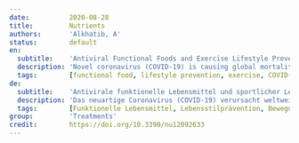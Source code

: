 ```yaml
---
date:          2020-08-28
title:         Nutrients
authors:       'Alkhatib, A'
status:        default
en:
  subtitle:    'Antiviral Functional Foods and Exercise Lifestyle Prevention of Coronavirus'
  description: 'Novel coronavirus (COVID-19) is causing global mortality and lockdown burdens. A compromised immune system is a known risk factor for all viral influenza infections. Functional foods optimize the immune system capacity to prevent and control pathogenic viral infections, while physical activity augments such protective benefits. Exercise enhances innate and adaptive immune systems through acute, transient, and long-term adaptations to physical activity in a dose-response relationship. Functional foods prevention of non-communicable disease can be translated into protecting against respiratory viral infections and COVID-19. Functional foods and nutraceuticals within popular diets contain immune-boosting nutraceuticals, polyphenols, terpenoids, flavonoids, alkaloids, sterols, pigments, unsaturated fatty-acids, micronutrient vitamins and minerals, including vitamin A, B6, B12, C, D, E, and folate, and trace elements, including zinc, iron, selenium, magnesium, and copper. Foods with antiviral properties include fruits, vegetables, fermented foods and probiotics, olive oil, fish, nuts and seeds, herbs, roots, fungi, amino acids, peptides, and cyclotides. Regular moderate exercise may contribute to reduce viral risk and enhance sleep quality during quarantine, in combination with appropriate dietary habits and functional foods. Lifestyle and appropriate nutrition with functional compounds may offer further antiviral approaches for public health.'
  tags:        [functional food, lifestyle prevention, exercise, COVID-19, viral infection, immune system]
de:
  subtitle:    'Antivirale funktionelle Lebensmittel und sportlicher Lebensstil - Prävention des Coronavirus'
  description: 'Das neuartige Coronavirus (COVID-19) verursacht weltweit hohe Sterblichkeits- und Schließungsraten. Ein geschwächtes Immunsystem ist ein bekannter Risikofaktor für alle viralen Grippeinfektionen. Funktionelle Lebensmittel optimieren die Fähigkeit des Immunsystems, pathogenen Virusinfektionen vorzubeugen und sie zu bekämpfen, während körperliche Aktivität diese Schutzwirkung verstärkt. Bewegung verbessert das angeborene und adaptive Immunsystem durch akute, vorübergehende und langfristige Anpassungen an körperliche Aktivität in einer Dosis-Wirkungs-Beziehung. Die Prävention nicht übertragbarer Krankheiten durch funktionelle Lebensmittel lässt sich auf den Schutz vor viralen Infektionen der Atemwege und COVID-19 übertragen. Funktionelle Lebensmittel und Nutrazeutika in der gängigen Ernährung enthalten immunstärkende Nutrazeutika, Polyphenole, Terpenoide, Flavonoide, Alkaloide, Sterole, Pigmente, ungesättigte Fettsäuren, Mikronährstoffvitamine und -mineralien, einschließlich Vitamin A, B6, B12, C, D, E und Folsäure, sowie Spurenelemente, einschließlich Zink, Eisen, Selen, Magnesium und Kupfer. Zu den Lebensmitteln mit antiviralen Eigenschaften gehören Obst, Gemüse, fermentierte Lebensmittel und Probiotika, Olivenöl, Fisch, Nüsse und Samen, Kräuter, Wurzeln, Pilze, Aminosäuren, Peptide und Zyklotide. Regelmäßige moderate Bewegung kann dazu beitragen, das virale Risiko zu verringern und die Schlafqualität während der Quarantäne zu verbessern, in Kombination mit geeigneten Ernährungsgewohnheiten und funktionellen Lebensmitteln. Der Lebensstil und eine angemessene Ernährung mit funktionellen Stoffen können weitere antivirale Ansätze für die öffentliche Gesundheit bieten.' 
  tags:        [Funktionelle Lebensmittel, Lebensstilprävention, Bewegung, COVID-19, Virusinfektion, Immunsystem]
group:         'Treatments'
credit:        https://doi.org/10.3390/nu12092633
---
```

